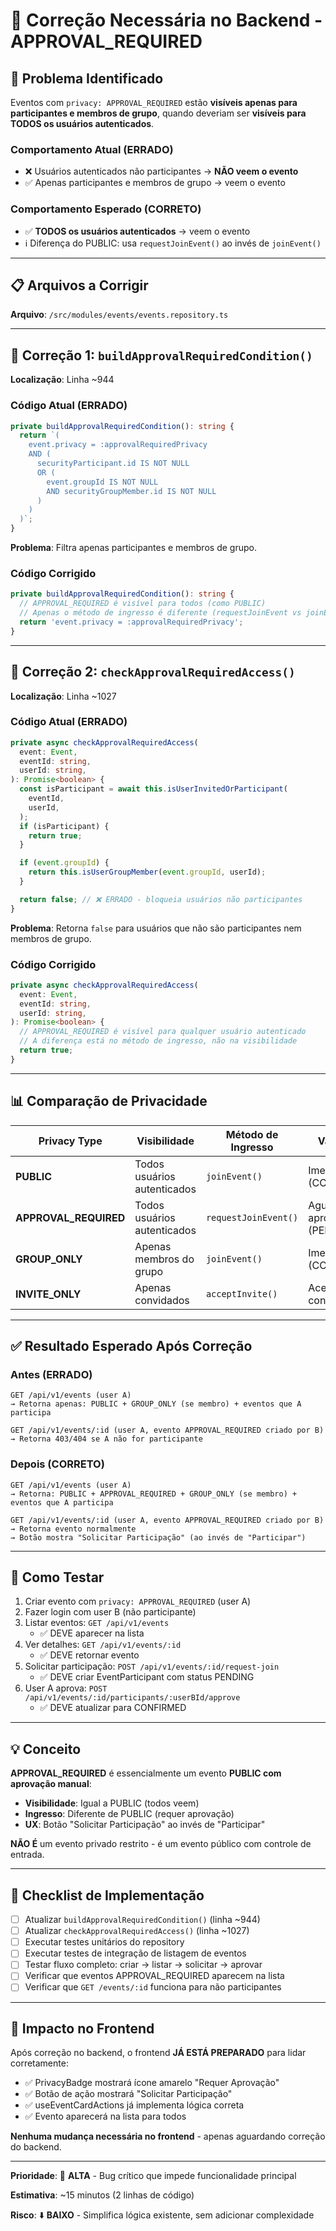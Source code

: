 # 🔧 Correção Necessária no Backend - APPROVAL_REQUIRED

## 🐛 Problema Identificado

Eventos com `privacy: APPROVAL_REQUIRED` estão **visíveis apenas para participantes e membros de grupo**, quando deveriam ser **visíveis para TODOS os usuários autenticados**.

### Comportamento Atual (ERRADO)
- ❌ Usuários autenticados não participantes → **NÃO veem o evento**
- ✅ Apenas participantes e membros de grupo → veem o evento

### Comportamento Esperado (CORRETO)
- ✅ **TODOS os usuários autenticados** → veem o evento
- ℹ️ Diferença do PUBLIC: usa `requestJoinEvent()` ao invés de `joinEvent()`

---

## 📋 Arquivos a Corrigir

**Arquivo**: `/src/modules/events/events.repository.ts`

---

## 🔧 Correção 1: `buildApprovalRequiredCondition()`

**Localização**: Linha ~944

### Código Atual (ERRADO)
```typescript
private buildApprovalRequiredCondition(): string {
  return `(
    event.privacy = :approvalRequiredPrivacy
    AND (
      securityParticipant.id IS NOT NULL
      OR (
        event.groupId IS NOT NULL
        AND securityGroupMember.id IS NOT NULL
      )
    )
  )`;
}
```

**Problema**: Filtra apenas participantes e membros de grupo.

### Código Corrigido
```typescript
private buildApprovalRequiredCondition(): string {
  // APPROVAL_REQUIRED é visível para todos (como PUBLIC)
  // Apenas o método de ingresso é diferente (requestJoinEvent vs joinEvent)
  return 'event.privacy = :approvalRequiredPrivacy';
}
```

---

## 🔧 Correção 2: `checkApprovalRequiredAccess()`

**Localização**: Linha ~1027

### Código Atual (ERRADO)
```typescript
private async checkApprovalRequiredAccess(
  event: Event,
  eventId: string,
  userId: string,
): Promise<boolean> {
  const isParticipant = await this.isUserInvitedOrParticipant(
    eventId,
    userId,
  );
  if (isParticipant) {
    return true;
  }

  if (event.groupId) {
    return this.isUserGroupMember(event.groupId, userId);
  }

  return false; // ❌ ERRADO - bloqueia usuários não participantes
}
```

**Problema**: Retorna `false` para usuários que não são participantes nem membros de grupo.

### Código Corrigido
```typescript
private async checkApprovalRequiredAccess(
  event: Event,
  eventId: string,
  userId: string,
): Promise<boolean> {
  // APPROVAL_REQUIRED é visível para qualquer usuário autenticado
  // A diferença está no método de ingresso, não na visibilidade
  return true;
}
```

---

## 📊 Comparação de Privacidade

| Privacy Type | Visibilidade | Método de Ingresso | Validação |
|--------------|--------------|-------------------|-----------|
| **PUBLIC** | Todos usuários autenticados | `joinEvent()` | Imediato (CONFIRMED) |
| **APPROVAL_REQUIRED** | Todos usuários autenticados | `requestJoinEvent()` | Aguarda aprovação (PENDING) |
| **GROUP_ONLY** | Apenas membros do grupo | `joinEvent()` | Imediato (CONFIRMED) |
| **INVITE_ONLY** | Apenas convidados | `acceptInvite()` | Aceitar convite |

---

## ✅ Resultado Esperado Após Correção

### Antes (ERRADO)
```
GET /api/v1/events (user A)
→ Retorna apenas: PUBLIC + GROUP_ONLY (se membro) + eventos que A participa

GET /api/v1/events/:id (user A, evento APPROVAL_REQUIRED criado por B)
→ Retorna 403/404 se A não for participante
```

### Depois (CORRETO)
```
GET /api/v1/events (user A)
→ Retorna: PUBLIC + APPROVAL_REQUIRED + GROUP_ONLY (se membro) + eventos que A participa

GET /api/v1/events/:id (user A, evento APPROVAL_REQUIRED criado por B)
→ Retorna evento normalmente
→ Botão mostra "Solicitar Participação" (ao invés de "Participar")
```

---

## 🧪 Como Testar

1. Criar evento com `privacy: APPROVAL_REQUIRED` (user A)
2. Fazer login com user B (não participante)
3. Listar eventos: `GET /api/v1/events`
   - ✅ DEVE aparecer na lista
4. Ver detalhes: `GET /api/v1/events/:id`
   - ✅ DEVE retornar evento
5. Solicitar participação: `POST /api/v1/events/:id/request-join`
   - ✅ DEVE criar EventParticipant com status PENDING
6. User A aprova: `POST /api/v1/events/:id/participants/:userBId/approve`
   - ✅ DEVE atualizar para CONFIRMED

---

## 💡 Conceito

**APPROVAL_REQUIRED** é essencialmente um evento **PUBLIC com aprovação manual**:

- **Visibilidade**: Igual a PUBLIC (todos veem)
- **Ingresso**: Diferente de PUBLIC (requer aprovação)
- **UX**: Botão "Solicitar Participação" ao invés de "Participar"

**NÃO É** um evento privado restrito - é um evento público com controle de entrada.

---

## 📝 Checklist de Implementação

- [ ] Atualizar `buildApprovalRequiredCondition()` (linha ~944)
- [ ] Atualizar `checkApprovalRequiredAccess()` (linha ~1027)
- [ ] Executar testes unitários do repository
- [ ] Executar testes de integração de listagem de eventos
- [ ] Testar fluxo completo: criar → listar → solicitar → aprovar
- [ ] Verificar que eventos APPROVAL_REQUIRED aparecem na lista
- [ ] Verificar que `GET /events/:id` funciona para não participantes

---

## 🚀 Impacto no Frontend

Após correção no backend, o frontend **JÁ ESTÁ PREPARADO** para lidar corretamente:

- ✅ PrivacyBadge mostrará ícone amarelo "Requer Aprovação"
- ✅ Botão de ação mostrará "Solicitar Participação"
- ✅ useEventCardActions já implementa lógica correta
- ✅ Evento aparecerá na lista para todos

**Nenhuma mudança necessária no frontend** - apenas aguardando correção do backend.

---

**Prioridade**: 🔴 **ALTA** - Bug crítico que impede funcionalidade principal

**Estimativa**: ~15 minutos (2 linhas de código)

**Risco**: ⬇️ **BAIXO** - Simplifica lógica existente, sem adicionar complexidade
